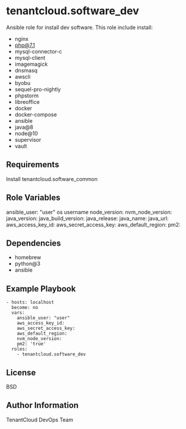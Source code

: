 tenantcloud.software_dev
=========

Ansible role for install dev software. This role include install:

  - nginx
  - php@7.1
  - mysql-connector-c
  - mysql-client
  - imagemagick
  - dnsmasq
  - awscli
  - byobu
  - sequel-pro-nightly
  - phpstorm
  - libreoffice
  - docker
  - docker-compose
  - ansible
  - java@8
  - node@10
  - supervisor
  - vault

Requirements
------------

Install tenantcloud.software_common

Role Variables
--------------

ansible_user: "user" os username
node_version:
nvm_node_version: 
java_version:
java_build_version:
java_release:
java_name:
java_url:
aws_access_key_id:
aws_secret_access_key:
aws_default_region:
pm2:

Dependencies
------------

  - homebrew
  - python@3
  - ansible

Example Playbook
----------------

    - hosts: localhost
      become: no
      vars:
        ansible_user: "user"
        aws_access_key_id:
        aws_secret_access_key:
        aws_default_region:
        nvm_node_version: 
        pm2: 'true'
      roles:
        - tenantcloud.software_dev

License
-------

BSD

Author Information
------------------

TenantCloud DevOps Team
